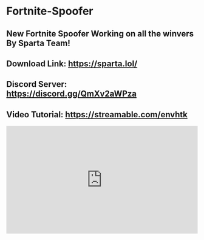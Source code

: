 # Fortnite-Spoofer
New Fortnite Spoofer Working on all the winvers By Sparta Team!
------------------------------
Download Link: https://sparta.lol/
------------------------------
Discord Server: https://discord.gg/QmXv2aWPza
------------------------------
Video Tutorial: https://streamable.com/envhtk
------------------------------
<div style="width: 100%; height: 0px; position: relative; padding-bottom: 56.250%;"><iframe src="https://streamable.com/e/envhtk" frameborder="0" width="100%" height="100%" allowfullscreen style="width: 100%; height: 100%; position: absolute;"></iframe></div>
